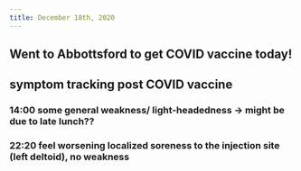 ```yaml
---
title: December 18th, 2020
---
```


## Went to Abbottsford to get COVID vaccine today!

## symptom tracking post COVID vaccine
### 14:00 some general weakness/ light-headedness -> might be due to late lunch??

### 22:20 feel worsening localized soreness to the injection site (left deltoid), no weakness
